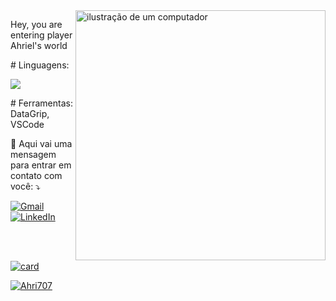 <img src="https://raw.githubusercontent.com/MicaelliMedeiros/micaellimedeiros/master/image/computer-illustration.png" alt="ilustração de um computador" min-width="400px" max-width="400px" width="400px" align="right">

<p align="left"> 
  Hey, you are entering player Ahriel's world
</p>

<p align="left">
  # Linguagens:  
</p>
 <img src="https://img.shields.io/badge/JavaScript-F7DF1E?style=for-the-badge&logo=javascript&logoColor=black"/>

<p align="left">
  # Ferramentas: DataGrip, VSCode
</p>

<p align="left">
  💌 Aqui vai uma mensagem para entrar em contato com você: ⤵️
</p>

<p align="left">
  <a href="#" title="Gmail">
  <img src="https://img.shields.io/badge/-Gmail-FF0000?style=flat-square&labelColor=FF0000&logo=gmail&logoColor=white&link=LINK-DO-SEU-GMAIL" alt="Gmail"/></a>
  <a href="#" title="LinkedIn">
  <img src="https://img.shields.io/badge/-Linkedin-0e76a8?style=flat-square&logo=Linkedin&logoColor=white&link=LINK-DO-SEU-LINKEDIN" alt="LinkedIn"/></a>


</p>

</br>
</br>

[![card](https://github-readme-stats.vercel.app/api?username=Ahri707&theme=radical)](https://github.com/anuraghazra/github-readme-stats)

[![Ahri707](https://github-readme-stats.vercel.app/api/top-langs/?username=iuricode&hide=html&layout=compact&theme=radical)](https://github.com/anuraghazra/github-readme-stats)
